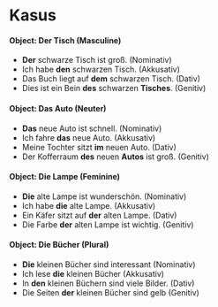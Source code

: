 # Kasus

#### Object: Der Tisch (Masculine)

- **Der** schwarze Tisch ist groß. (Nominativ)
- Ich habe **den** schwarzen Tisch. (Akkusativ)
- Das Buch liegt auf **dem** schwarzen Tisch. (Dativ)
- Dies ist ein Bein **des** schwarzen **Tisches**. (Genitiv)

#### Object: Das Auto (Neuter)

- **Das** neue Auto ist schnell. (Nominativ)
- Ich fahre **das** neue Auto. (Akkusativ)
- Meine Tochter sitzt **im** neuen Auto. (Dativ)
- Der Kofferraum **des** neuen **Autos** ist groß. (Genitiv)

#### Object: Die Lampe (Feminine)

- **Die** alte Lampe ist wunderschön. (Nominativ)
- Ich habe **die** alte Lampe. (Akkusativ)
- Ein Käfer sitzt auf **der** alten Lampe. (Dativ)
- Die Farbe **der** alten Lampe ist wichtig. (Genitiv)

#### Object: Die Bücher (Plural)

- **Die** kleinen Bücher sind interessant (Nominativ)
- Ich lese **die** kleinen Bücher (Akkusativ)
- In **den** kleinen Büchern sind viele Bilder. (Dativ)
- Die Seiten **der** kleinen Bücher sind gelb (Genitiv)

